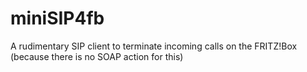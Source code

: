 # miniSIP4fb
A rudimentary SIP client to terminate incoming calls on the FRITZ!Box (because there is no SOAP action for this)
